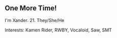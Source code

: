 ## One More Time!

I'm Xander. 21. They/She/He

Interests: Kamen Rider, RWBY, Vocaloid, Saw, SMT

<!--
**notxanderfrombuffy/notxanderfrombuffy** is a ✨ _special_ ✨ repository because its `README.md` (this file) appears on your GitHub profile.

Here are some ideas to get you started:

- 🔭 I’m currently working on ...
- 🌱 I’m currently learning ...
- 👯 I’m looking to collaborate on ...
- 🤔 I’m looking for help with ...
- 💬 Ask me about ...
- 📫 How to reach me: ...
- 😄 Pronouns: ...
- ⚡ Fun fact: ...
-->
